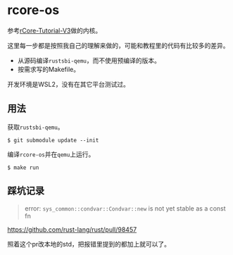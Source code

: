 # rcore-os

参考[rCore-Tutorial-V3](https://rcore-os.github.io/rCore-Tutorial-Book-v3/)做的内核。


这里每一步都是按照我自己的理解来做的，可能和教程里的代码有比较多的差异。

- 从源码编译`rustsbi-qemu`，而不使用预编译的版本。
- 按需求写的Makefile。

开发环境是WSL2，没有在其它平台测试过。

## 用法

获取`rustsbi-qemu`。
```
$ git submodule update --init
```

编译`rcore-os`并在`qemu`上运行。
```
$ make run
```

## 踩坑记录

> error: `sys_common::condvar::Condvar::new` is not yet stable as a const fn

https://github.com/rust-lang/rust/pull/98457

照着这个pr改本地的std，把报错里提到的都加上就可以了。
